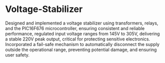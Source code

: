 # Voltage-Stabilizer
Designed and implemented a voltage stabilizer using transformers, relays, and the PIC16F676 microcontroller, ensuring consistent and reliable performance, regulated input voltage ranges from 145V to 305V, delivering a stable 220V peak output, critical for protecting sensitive electronics. Incorporated a fail-safe mechanism to automatically disconnect the supply outside the operational range, preventing potential damage, and ensuring user safety.
